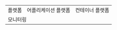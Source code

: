 <style type='text/css'>
  [class*="box"] { display: flex; width: 20%; height: 50px; }
</style>

<table>
  <tr>
    <td>
      플랫폼
    </td>
    <td colspan=2>
      어플리케이션 플랫폼
    </td>
    <td colspan=2>
      컨테이너 플랫폼
    </td>
  </tr>
  <tr>
    <td colspan=5>
      모니터링
    </td>
  </tr>
</table>
